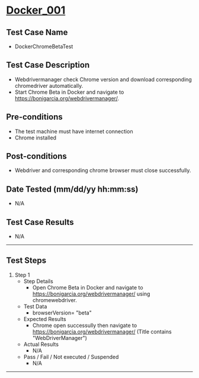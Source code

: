 # [Docker_001](https://github.com/bonigarcia/webdrivermanager-examples/tree/master/src/test/java/io/github/bonigarcia/wdm/test/basic/DockerChromeBetaTest.java)
## Test Case Name
* DockerChromeBetaTest
## Test Case Description
* Webdrivermanager check Chrome version and download corresponding chromedriver automatically.
* Start Chrome Beta in Docker and navigate to https://bonigarcia.org/webdrivermanager/.
## Pre-conditions
* The test machine must have internet connection
* Chrome installed
## Post-conditions
* Webdriver and corresponding chrome browser must close successfully.
## Date Tested (mm/dd/yy hh:mm:ss)
* N/A
## Test Case Results
* N/A
---
## Test Steps
1. Step 1
	* Step Details
		* Open Chrome Beta in Docker and navigate to https://bonigarcia.org/webdrivermanager/ using chromewebdriver.
	* Test Data
		* browserVersion= "beta"
	* Expected Results
		* Chrome open successully then navigate to https://bonigarcia.org/webdrivermanager/ (Title contains "WebDriverManager")
	* Actual Results
		* N/A
	* Pass / Fail / Not executed / Suspended
		* N/A
---
